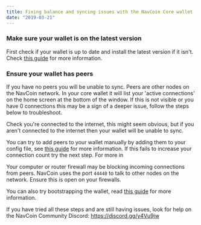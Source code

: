 ```yaml
---
title: Fixing balance and syncing issues with the NavCoin Core wallet
date: "2019-03-21"
---
```

### Make sure your wallet is on the latest version

First check if your wallet is up to date and install the latest version if it isn't. 
Check [this guide](/navcoin-core/update-your-wallet) for more information.

### Ensure your wallet has peers

If you have no peers you will be unable to sync. Peers are other nodes on the NavCoin network. 
In your core wallet it will list your 'active connections' on the home screen at the bottom of the window. 
If this is not visible or you have 0 connections this may be a sign of a deeper issue, follow the steps below to troubleshoot.

Check you're connected to the internet, this might seem obvious, but if you aren't connected to the internet then your wallet will be unable to sync.

You can try to add peers to your wallet manually by adding them to your config file, see [this guide](./manually-add-nodes-to-navcoin-core) for more information. 
If this fails to increase your connection count try the next step. For more in

Your computer or router firewall may be blocking incoming connections from peers. 
NavCoin uses the port `44440` to talk to other nodes on the network. Ensure this is open on your firewalls.

You can also try bootstrapping the wallet, read [this guide](/navcoin-core/bootstrap-your-wallet) for more information.

If you have tried all these steps and are still having issues, look for help on the NavCoin Community Discord: https://discord.gg/y4Vu9jw
